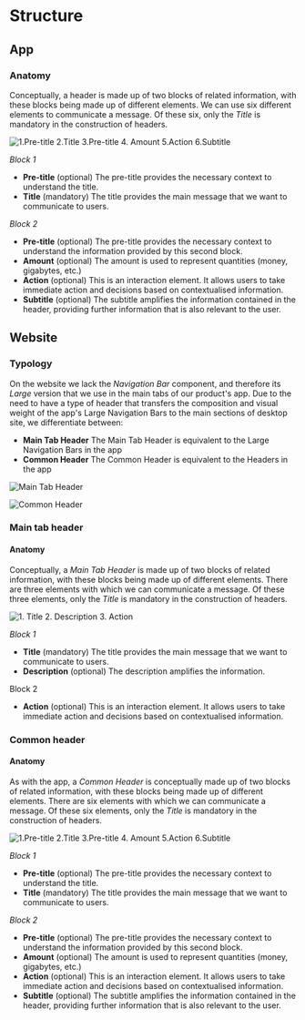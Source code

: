# Structure

## App

### Anatomy

Conceptually, a header is made up of two blocks of related information, with these blocks being made up of different elements. We can use six different elements to communicate a message. Of these six, only the _Title_ is mandatory in the construction of headers.

![1.Pre-title 2.Title 3.Pre-title 4. Amount 5.Action 6.Subtitle](../img/anatomia-greater-than-app-greater-than-headers-.png)

_Block 1_

* **Pre-title** \(optional\) The pre-title provides the necessary context to understand the title.
* **Title** \(mandatory\) The title provides the main message that we want to communicate to users.

_Block 2_

* **Pre-title** \(optional\) The pre-title provides the necessary context to understand the information provided by this second block.
* **Amount** \(optional\) The amount is used to represent quantities \(money, gigabytes, etc.\)
* **Action** \(optional\) This is an interaction element. It allows users to take immediate action and decisions based on contextualised information.
* **Subtitle** \(optional\) The subtitle amplifies the information contained in the header, providing further information that is also relevant to the user.

## Website

### Typology

On the website we lack the _Navigation Bar_ component, and therefore its _Large_ version that we use in the main tabs of our product's app. Due to the need to have a type of header that transfers the composition and visual weight of the app's Large Navigation Bars to the main sections of desktop site, we differentiate between:

* **Main Tab Header** The Main Tab Header is equivalent to the Large Navigation Bars in the app
* **Common Header** The Common Header is equivalent to the Headers in the app

![Main Tab Header](../img/tipologia-greater-than-web-greater-than-main-tab-headers-.png)

![Common Header](../img/tipologia-greater-than-web-greater-than-common-headers-.png)

### Main tab header

#### Anatomy

Conceptually, a _Main Tab Header_ is made up of two blocks of related information, with these blocks being made up of different elements. There are three elements with which we can communicate a message. Of these three elements, only the _Title_ is mandatory in the construction of headers.

![1. Title 2. Description 3. Action](../img/anatomia-greater-than-app-greater-than-main-tab-headers-.png)

_Block 1_

* **Title** \(mandatory\) The title provides the main message that we want to communicate to users.
* **Description** \(optional\) The description amplifies the information.

Block 2

* **Action** \(optional\) This is an interaction element. It allows users to take immediate action and decisions based on contextualised information.

### Common header

#### Anatomy

As with the app, a _Common Header_ is conceptually made up of two blocks of related information, with these blocks being made up of different elements. There are six elements with which we can communicate a message. Of these six elements, only the _Title_ is mandatory in the construction of headers.

![1.Pre-title 2.Title 3.Pre-title 4. Amount 5.Action 6.Subtitle](../img/anatomia-greater-than-app-greater-than-common-headers-.png)

_Block 1_

* **Pre-title** \(optional\) The pre-title provides the necessary context to understand the title.
* **Title** \(mandatory\) The title provides the main message that we want to communicate to users.

_Block 2_

* **Pre-title** \(optional\) The pre-title provides the necessary context to understand the information provided by this second block.
* **Amount** \(optional\) The amount is used to represent quantities \(money, gigabytes, etc.\)
* **Action** \(optional\) This is an interaction element. It allows users to take immediate action and decisions based on contextualised information.
* **Subtitle** \(optional\) The subtitle amplifies the information contained in the header, providing further information that is also relevant to the user.

